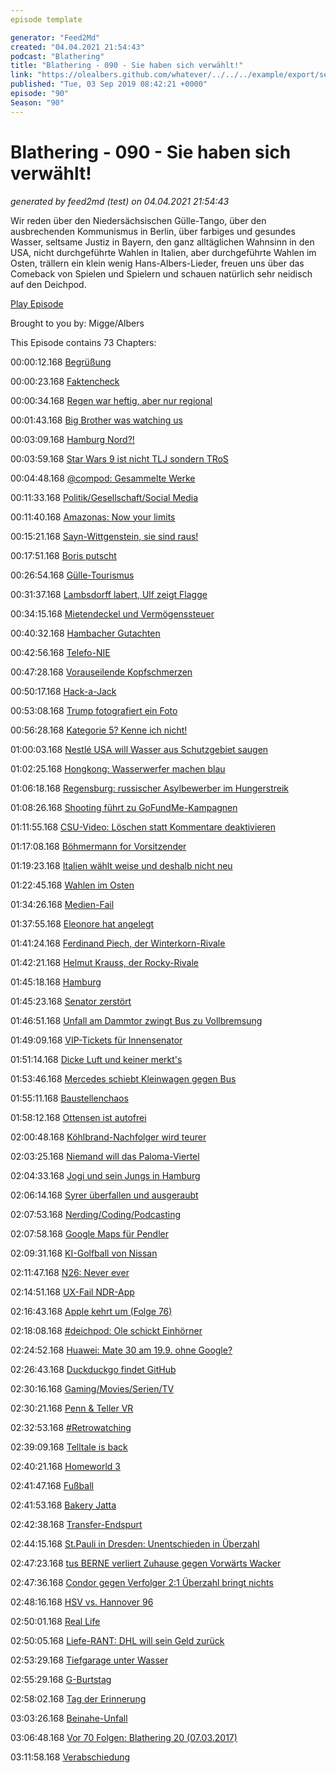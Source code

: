 ```yaml
---
episode template

generator: "Feed2Md"
created: "04.04.2021 21:54:43"
podcast: "Blathering"
title: "Blathering - 090 - Sie haben sich verwählt!"
link: "https://olealbers.github.com/whatever/../../../example/export/seasons/4/2019/9/Blathering - 090 - Sie haben sich verwählt!.md"
published: "Tue, 03 Sep 2019 08:42:21 +0000"
episode: "90"
Season: "90"
---
```


# Blathering - 090 - Sie haben sich verwählt!
_generated by feed2md (test) on 04.04.2021 21:54:43_

Wir reden über den Niedersächsischen Gülle-Tango, über den ausbrechenden Kommunismus in Berlin, über farbiges und gesundes Wasser, seltsame Justiz in Bayern, den ganz alltäglichen Wahnsinn in den USA, nicht durchgeführte Wahlen in Italien, aber durchgeführte Wahlen im Osten, trällern ein klein wenig Hans-Albers-Lieder, freuen uns über das Comeback von Spielen und Spielern und schauen natürlich sehr neidisch auf den Deichpod.

[Play Episode](https://www.blathering.de/podlove/file/920/s/feed/c/mp3/blathering_090.mp3)

Brought to you by: Migge/Albers

This Episode contains 73 Chapters:


00:00:12.168 [Begrüßung]()

00:00:23.168 [Faktencheck]()

00:00:34.168 [Regen war heftig, aber nur regional](https://kachelmannwetter.com/de/regensummen/stadt-hamburg/kalibrierte-summe-6std/20190827-1950z.html)

00:01:43.168 [Big Brother was watching us](https://twitter.com/stammtischphilo/status/1166761135703564288)

00:03:09.168 [Hamburg Nord?!](https://twitter.com/stammtischphilo/status/1166764457005113345)

00:03:59.168 [Star Wars 9 ist nicht TLJ sondern TRoS](https://de.wikipedia.org/wiki/Star_Wars:_Der_Aufstieg_Skywalkers)

00:04:48.168 [@compod: Gesammelte Werke](https://twitter.com/search?q=(from%3Acompod)%20(to%3Ablathering_pod)%20until%3A2019-09-03%20since%3A2019-08-28&src=typed_query)

00:11:33.168 [Politik/Gesellschaft/Social Media]()

00:11:40.168 [Amazonas: Now your limits](https://taz.de/Waldbraende-in-Brasilien/!5618016/)

00:15:21.168 [Sayn-Wittgenstein, sie sind raus!](https://www.ndr.de/nachrichten/schleswig-holstein/Doris-von-Sayn-Wittgenstein-muss-AfD-verlassen,afd2368.html)

00:17:51.168 [Boris putscht](https://www.zeit.de/politik/ausland/2019-08/boris-johnson-britisches-parlament-zwangspause-brexit)

00:26:54.168 [Gülle-Tourismus](https://www.deutschlandfunknova.de/beitrag/eu-duengeverordnung-angst-vor-dem-guelle-tourismus)

00:31:37.168 [Lambsdorff labert, Ulf zeigt Flagge](https://twitter.com/MatthiasMeisner/status/1166974008463695872)

00:34:15.168 [Mietendeckel und Vermögenssteuer](https://www.kuechenstud.io/lagedernation/2019/09/01/ldn155-berlins-mietendeckel-landtagswahlen-vermoegenssteuer-brexit-veranstaltungstipp/)

00:40:32.168 [Hambacher Gutachten](https://blog.wdr.de/landtagsblog/die-wahrheit-ueber-raeumung-des-hambacher-forst/)

00:42:56.168 [Telefo-NIE](https://www.zeit.de/arbeit/2019-08/kommunikation-arbeitsplatz-telefon-effizienz-ablenkung-erreichbarkeit)

00:47:28.168 [Vorauseilende Kopfschmerzen](https://twitter.com/t0b1HH/status/1166344043288244224)

00:50:17.168 [Hack-a-Jack](https://www.tagesschau.de/ausland/twitter-dorsey-hacker-101.html)

00:53:08.168 [Trump fotografiert ein Foto](https://www.businessinsider.de/trump-twittert-militaergeheimnisse-2019-8)

00:56:28.168 [Kategorie 5? Kenne ich nicht!](https://twitter.com/KasieDC/status/1168326748892798977)

01:00:03.168 [Nestlé USA will Wasser aus Schutzgebiet saugen](https://www.stern.de/wirtschaft/news/nestl%C3%A9-will-taeglich-millionen-liter-wasser-in-florida-abpumpen-8874880.html)

01:02:25.168 [Hongkong: Wasserwerfer machen blau](https://twitter.com/Friedelkorn/status/1167763579296198656?s=20)

01:06:18.168 [Regensburg: russischer Asylbewerber im Hungerstreik](https://www.queer.de/detail.php?article_id=34365)

01:08:26.168 [Shooting führt zu GoFundMe-Kampagnen](https://www.gofundme.com/c/act/odessa-shooting)

01:11:55.168 [CSU-Video: Löschen statt Kommentare deaktivieren](https://twitter.com/dhr_offtopic/status/1167738863437176832)

01:17:08.168 [Böhmermann for Vorsitzender](https://www.zeit.de/politik/deutschland/2019-08/jan-boehmermann-spd-vorsitz-beitritt-koethen-koeln)

01:19:23.168 [Italien wählt weise und deshalb nicht neu](https://taz.de/Neue-Regierung-in-Italien/!5619416/)

01:22:45.168 [Wahlen im Osten](https://taz.de/Wahlen-in-Brandenburg-und-Sachsen/!5622174/)

01:34:26.168 [Medien-Fail](https://www.spiegel.de/kultur/tv/landtagswahlen-in-brandenburg-und-sachsen-fragwuerdige-berichterstattung-bei-ard-und-zdf-a-1284749.html)

01:37:55.168 [Eleonore hat angelegt](https://www.tagesschau.de/ausland/rettungsschiff-eleonore-hafen-101.html)

01:41:24.168 [Ferdinand Piech, der Winterkorn-Rivale](https://de.wikipedia.org/wiki/Ferdinand_Pi%C3%ABch)

01:42:21.168 [Helmut Krauss, der Rocky-Rivale](https://de.wikipedia.org/wiki/Helmut_Krauss#Filme)

01:45:18.168 [Hamburg]()

01:45:23.168 [Senator zerstört](https://www.ndr.de/kultur/Carsten-Brosda-ueber-sein-Buch-Die-Zerstoerung,journal2086.html)

01:46:51.168 [Unfall am Dammtor zwingt Bus zu Vollbremsung](https://www.hamburg1.de/nachrichten/41883/15_Verletzte_nach_Unfall_am_Dammtor.html)

01:49:09.168 [VIP-Tickets für Innensenator](https://www.ndr.de/fernsehen/sendungen/panorama3/VIP-Karten-fuer-Spitzenpolitiker-Warum-wurde-nicht-ermittelt,fcstpauli204.html)

01:51:14.168 [Dicke Luft und keiner merkt's](https://twitter.com/stammtischphilo/status/1166819169507192832)

01:53:46.168 [Mercedes schiebt Kleinwagen gegen Bus](https://www.hamburg1.de/nachrichten/41899/Schwerer_Unfall_in_Harburg.html)

01:55:11.168 [Baustellenchaos](https://www.abendblatt.de/meinung/kommentare/article226933883/Baustellenchaos-es-war-einmal-ein-Versprechen.html)

01:58:12.168 [Ottensen ist autofrei](https://twitter.com/stammtischphilo/status/1168231181781032967)

02:00:48.168 [Köhlbrand-Nachfolger wird teurer](https://www.hamburg1.de/nachrichten/41889/Wir_fordern_eine_zeitnahe_Entscheidung.html)

02:03:25.168 [Niemand will das Paloma-Viertel](https://www.hamburg1.de/nachrichten/41888/Bau_des_Paloma_Viertels_verzoegert_sich_weiter.html)

02:04:33.168 [Jogi und sein Jungs in Hamburg](https://www.hamburg1.de/nachrichten/41878/Nationalteam_zieht_in_Luxushotel.html)

02:06:14.168 [Syrer überfallen und ausgeraubt](https://www.presseportal.de/blaulicht/pm/6337/4363103)

02:07:53.168 [Nerding/Coding/Podcasting]()

02:07:58.168 [Google Maps für Pendler](https://www.zdnet.de/88367757/google-maps-bietet-kombinierte-routen/)

02:09:31.168 [KI-Golfball von Nissan](https://www.golem.de/news/propilot-2-0-nissan-baut-autonom-navigierenden-golfball-1908-143496.html)

02:11:47.168 [N26: Never ever](https://www.capital.de/allgemein/polizeieinsatz-und-renitente-kunden-der-aerger-fuer-n26-hoert-nicht-auf)

02:14:51.168 [UX-Fail NDR-App](https://twitter.com/stammtischphilo/status/1168270067903000576)

02:16:43.168 [Apple kehrt um (Folge 76)](https://www.heise.de/mac-and-i/meldung/Kehrtwende-bei-Apple-Freie-Werkstaetten-duerfen-iPhone-Originalteile-beziehen-4509647.html)

02:18:08.168 [#deichpod: Ole schickt Einhörner](https://twitter.com/schaarserella/status/1166303971805401088)

02:24:52.168 [Huawei: Mate 30 am 19.9. ohne Google?](https://www.zdnet.de/88367747/huawei-embargo-130-us-firmen-reichen-antraege-fuer-ausnahmeregulungen-ein/)

02:26:43.168 [Duckduckgo findet GitHub](https://twitter.com/stammtischphilo/status/1166674215862452225)

02:30:16.168 [Gaming/Movies/Serien/TV]()

02:30:21.168 [Penn & Teller VR](https://twitter.com/stammtischphilo/status/1167554567770443776)

02:32:53.168 [#Retrowatching](https://twitter.com/stammtischphilo/status/1167879864793231360)

02:39:09.168 [Telltale is back](https://www.golem.de/news/the-walkling-dead-entwicklerstudio-telltale-games-wird-neu-gegruendet-1908-143535.html)

02:40:21.168 [Homeworld 3](https://www.fig.co/campaigns/homeworld3)

02:41:47.168 [Fußball]()

02:41:53.168 [Bakery Jatta](https://www.ndr.de/sport/fussball/Zweite-Bundesliga-Hamburg-HSV-Jatta-Bezirksamt-stellt-Ermittlungen-ein,hsv22928.html)

02:42:38.168 [Transfer-Endspurt](https://www.transfermarkt.de/st-pauli-holt-ohlsson-aus-goteborg-erste-feste-verpflichtung-unter-bornemann/view/news/344503)

02:44:15.168 [St.Pauli in Dresden: Unentschieden in Überzahl](https://www.fcstpauli.com/news/der-fc-st-pauli-holt-einen-punkt-in-dresden-1920/)

02:47:23.168 [tus BERNE verliert Zuhause gegen Vorwärts Wacker]()

02:47:36.168 [Condor gegen Verfolger 2:1 Überzahl bringt nichts](http://www.fussball.de/spiel/altengamme-4-condor-3/-/spiel/027I7R1PJO000000VS5489B4VU9HDBC9#!/)

02:48:16.168 [HSV vs. Hannover 96](https://www.presseportal.de/blaulicht/pm/6337/4363820)

02:50:01.168 [Real Life]()

02:50:05.168 [Liefe-RANT: DHL will sein Geld zurück](https://www.golem.de/news/post-dhl-pakete-bleiben-zugunsten-von-amazon-liegen-1909-143562.html)

02:53:29.168 [Tiefgarage unter Wasser](https://twitter.com/stammtischphilo/status/1166450645332889608)

02:55:29.168 [G-Burtstag](https://twitter.com/tmigge/status/1167772305738674176)

02:58:02.168 [Tag der Erinnerung](https://www.instagram.com/p/B13lwyvCg9G/)

03:03:26.168 [Beinahe-Unfall](https://twitter.com/stammtischphilo/status/1168165130842120192)

03:06:48.168 [Vor 70 Folgen: Blathering 20 (07.03.2017)](https://www.blathering.de/2017/03/blathering-020-fussballstars-im-strassenverkehr/)

03:11:58.168 [Verabschiedung]()


